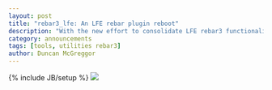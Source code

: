 ```yaml
---
layout: post
title: "rebar3_lfe: An LFE rebar plugin reboot"
description: "With the new effort to consolidate LFE rebar3 functionality into a single plugin, getting started with LFE has gotten a lot easier on the tooling front."
category: announcements
tags: [tools, utilities rebar3]
author: Duncan McGreggor
---
```

{% include JB/setup %}
<a href="/assets/images/posts/lfe-rebar3-logo.png"><img class="left thumb" src="{{ site.base_url }}/assets/images/posts/lfe-rebar3-logo.png" /></a>
